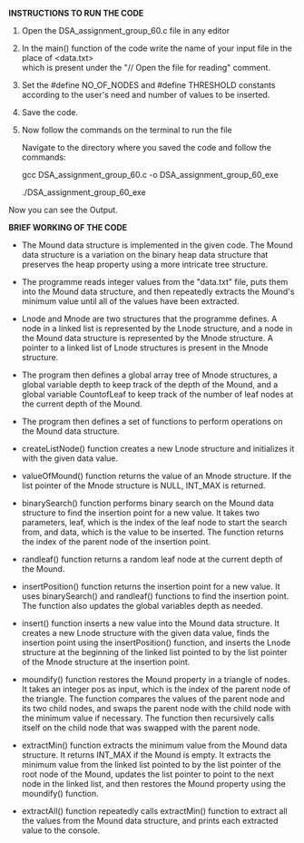 **INSTRUCTIONS TO RUN THE CODE**

1. Open the DSA_assignment_group_60.c file in any editor

2. In the main() function of the code write the name of your input file in the place of <data.txt>  
   which is present under the "// Open the file for reading" comment. 

3. Set the #define NO_OF_NODES and #define THRESHOLD constants according to the user's need and number
   of values to be inserted.

4. Save the code.

5. Now follow the commands on the terminal to run the file
   
   Navigate to the directory where you saved the code and follow the commands:
   
   gcc DSA_assignment_group_60.c -o DSA_assignment_group_60_exe <press enter>

   ./DSA_assignment_group_60_exe <press enter>

Now you can see the Output.




**BRIEF WORKING OF THE CODE**

- The Mound data structure is implemented in the given code. The Mound data structure is a variation on
the binary heap data structure that preserves the heap property using a more intricate tree structure.

- The programme reads integer values from the "data.txt" file, puts them into the Mound data structure, and then repeatedly extracts the Mound's minimum value until all of the values have been extracted.

- Lnode and Mnode are two structures that the programme defines. A node in a linked list is represented by the Lnode structure, and a node in the Mound data structure is represented by the Mnode structure. A pointer to a linked list of Lnode structures is present in the Mnode structure.

- The program then defines a global array tree of Mnode structures, a global variable depth to keep track of the depth of the Mound, and a global variable CountofLeaf to keep track of the number of leaf nodes at the current depth of the Mound.

- The program then defines a set of functions to perform operations on the Mound data structure.

- createListNode() function creates a new Lnode structure and initializes it with the given data value.

- valueOfMound() function returns the value of an Mnode structure. If the list pointer of the Mnode structure is NULL, INT_MAX is returned.

- binarySearch() function performs binary search on the Mound data structure to find the insertion point for a new value. It takes two parameters, leaf, which is the index of the leaf node to start the search from, and data, which is the value to be inserted. The function returns the index of the parent node of the insertion point.

- randleaf() function returns a random leaf node at the current depth of the Mound.

- insertPosition() function returns the insertion point for a new value. It uses binarySearch() and randleaf() functions to find the insertion point. The function also updates the global variables depth as needed.

- insert() function inserts a new value into the Mound data structure. It creates a new Lnode structure with the given data value, finds the insertion point using the insertPosition() function, and inserts the Lnode structure at the beginning of the linked list pointed to by the list pointer of the Mnode structure at the insertion point.

- moundify() function restores the Mound property in a triangle of nodes. It takes an integer pos as input, which is the index of the parent node of the triangle. The function compares the values of the parent node and its two child nodes, and swaps the parent node with the child node with the minimum value if necessary. The function then recursively calls itself on the child node that was swapped with the parent node.

- extractMin() function extracts the minimum value from the Mound data structure. It returns INT_MAX if the Mound is empty. It extracts the minimum value from the linked list pointed to by the list pointer of the root node of the Mound, updates the list pointer to point to the next node in the linked list, and then restores the Mound property using the moundify() function.

- extractAll() function repeatedly calls extractMin() function to extract all the values from the Mound data structure, and prints each extracted value to the console.